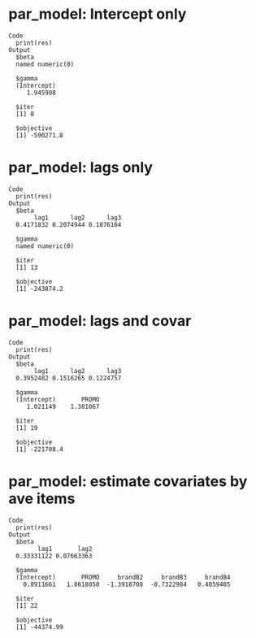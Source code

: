 # par_model: Intercept only

    Code
      print(res)
    Output
      $beta
      named numeric(0)
      
      $gamma
      (Intercept) 
         1.945908 
      
      $iter
      [1] 8
      
      $objective
      [1] -590271.8
      

# par_model: lags only

    Code
      print(res)
    Output
      $beta
           lag1      lag2      lag3 
      0.4171832 0.2074944 0.1876104 
      
      $gamma
      named numeric(0)
      
      $iter
      [1] 13
      
      $objective
      [1] -243874.2
      

# par_model: lags and covar

    Code
      print(res)
    Output
      $beta
           lag1      lag2      lag3 
      0.3952482 0.1516265 0.1224757 
      
      $gamma
      (Intercept)       PROMO 
         1.021149    1.381067 
      
      $iter
      [1] 19
      
      $objective
      [1] -221708.4
      

# par_model: estimate covariates by ave items

    Code
      print(res)
    Output
      $beta
            lag1       lag2 
      0.33331122 0.07663363 
      
      $gamma
      (Intercept)       PROMO     brandB2     brandB3     brandB4 
        0.8911661   1.8618050  -1.3918708  -0.7322984   0.4059405 
      
      $iter
      [1] 22
      
      $objective
      [1] -44374.99
      

